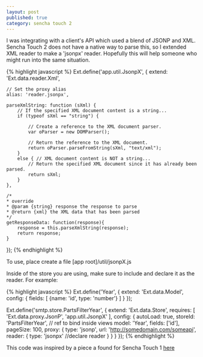 ```yaml
---
layout: post
published: true
category: sencha touch 2
---
```


I was integrating with a client's API which used a blend of JSONP and XML.  Sencha Touch 2 does not have a native way to parse this, so I extended XML reader to make a 'jsonpx' reader.  Hopefully this will help someone who might run into the same situation.

{% highlight javascript %}
Ext.define('app.util.JsonpX', {
    extend: 'Ext.data.reader.Xml',

    // Set the proxy alias
    alias: 'reader.jsonpx',

	parseXmlString: function (sXml) {
		// If the specified XML document content is a string...
		if (typeof sXml == "string") {

			// Create a reference to the XML document parser.
			var oParser = new DOMParser();

			// Return the reference to the XML document.
			return oParser.parseFromString(sXml, "text/xml");
		}
		else { // XML document content is NOT a string...
			// Return the specified XML document since it has already been parsed.
			return sXml;
		}
	},

	/*
	* override
	* @param {string} response the response to parse
	* @return {xml} the XML data that has been parsed
	*/
	getResponseData: function(response){
		response = this.parseXmlString(response);
		return response;
	}
});
{% endhighlight %}

To use, place create a file [app root]/util/jsonpX.js

Inside of the store you are using, make sure to include and declare it as the reader.  For example:

{% highlight javascript %}
Ext.define('Year', {
    extend: 'Ext.data.Model',
    config: {
        fields: [
            {name: 'id',  type: 'number'}
        ]
    }
});

Ext.define('smtp.store.PartsFilterYear', {
	extend: 'Ext.data.Store',
	requires: [
		'Ext.data.proxy.JsonP',
		'app.util.JsonpX'
	],
	config: {
		autoLoad: true,
		storeId: 'PartsFilterYear',	//	ref to bind inside views
		model: 'Year',
		fields: ['id'],
		pageSize: 100,
		proxy: {
			type: 'jsonp',
			url: 'http://somedomain.com/someapi',
			reader: {
				type: 'jsonpx'   //declare reader
			}
		}
	}
});
{% endhighlight %}

This code was inspired by a piece a found for Sencha Touch 1 [here](http://www.sencha.com/forum/showthread.php?12852-ScriptTagProxy-and-XML)